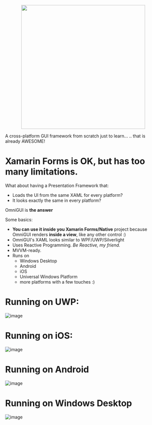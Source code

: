 <p align="center">
   <img src="https://user-images.githubusercontent.com/3109851/27378287-b36fe52c-5677-11e7-8c1f-ccf3e202a68c.png" width="400">
</p>

A cross-platform GUI framework from scratch just to learn...
.. that is already AWESOME!

# Xamarin Forms is OK, but has too many limitations.

What about having a Presentation Framework that:
- Loads the UI from the same XAML for every platform?
- It looks exactly the same in every platform?

OmniGUI is **the answer**

Some basics:
- **You can use it inside you Xamarin Forms/Native** project because OmniGUI renders **inside a view**, like any other control :)
- OmniGUI's XAML looks similar to WPF/UWP/Silverlight 
- Uses Reactive Programming. *Be Reactive, my friend.*
- MVVM-ready.
- Runs on 
   - Windows Desktop
   - Android
   - iOS
   - Universal Windows Platform
   - more platforms with a few touches :)

# Running on UWP:
![image](https://user-images.githubusercontent.com/3109851/27380411-3dacbdd0-567f-11e7-8c5c-a5355cedd40e.png)

# Running on iOS:
![image](https://user-images.githubusercontent.com/3109851/27380697-785c316c-5680-11e7-9012-9361137be4e0.png)

# Running on Android
![image](https://user-images.githubusercontent.com/3109851/27380899-303c6784-5681-11e7-9cad-157049f62cdd.png)

# Running on Windows Desktop
![image](https://user-images.githubusercontent.com/3109851/27381035-93eba22c-5681-11e7-9075-3f040e30f5f1.png)
